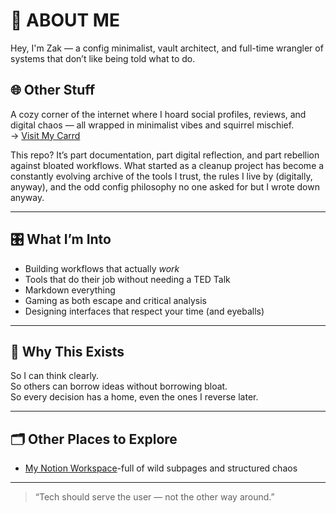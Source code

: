 # 👤 ABOUT ME

Hey, I'm Zak — a config minimalist, vault architect, and full-time wrangler of systems that don’t like being told what to do.
## 🌐 Other Stuff

A cozy corner of the internet where I hoard social profiles, reviews, and digital chaos — all wrapped in minimalist vibes and squirrel mischief.  
→ [Visit My Carrd](https://zakdev.carrd.co/)


This repo? It’s part documentation, part digital reflection, and part rebellion against bloated workflows. What started as a cleanup project has become a constantly evolving archive of the tools I trust, the rules I live by (digitally, anyway), and the odd config philosophy no one asked for but I wrote down anyway.

---

## 🎛️ What I’m Into  
- Building workflows that actually *work*  
- Tools that do their job without needing a TED Talk  
- Markdown everything  
- Gaming as both escape and critical analysis  
- Designing interfaces that respect your time (and eyeballs)

---

## 🧠 Why This Exists  
So I can think clearly.  
So others can borrow ideas without borrowing bloat.  
So every decision has a home, even the ones I reverse later.

---

## 🗂️ Other Places to Explore  
 - [My Notion Workspace](config-journal-docs.notion.site)-full of wild subpages and structured chaos  

---


> “Tech should serve the user — not the other way around.”
